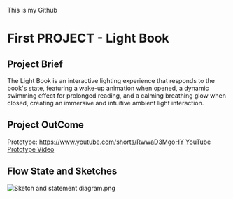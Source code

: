 This is my Github
# First PROJECT - Light Book

## Project Brief

The Light Book is an interactive lighting experience that responds to the book's state, featuring a wake-up animation when opened, a dynamic swimming effect for prolonged reading, and a calming breathing glow when closed, creating an immersive and intuitive ambient light interaction.

## Project OutCome
Prototype: https://www.youtube.com/shorts/RwwaD3MgoHY
[YouTube Prototype Video](https://www.youtube.com/shorts/RwwaD3MgoHY)

## Flow State and Sketches
![Sketch and statement diagram.png](https://github.com/ela1na/SP25-IXD-256/blob/main/Sketch%20and%20statement%20diagram.png?raw=true)
